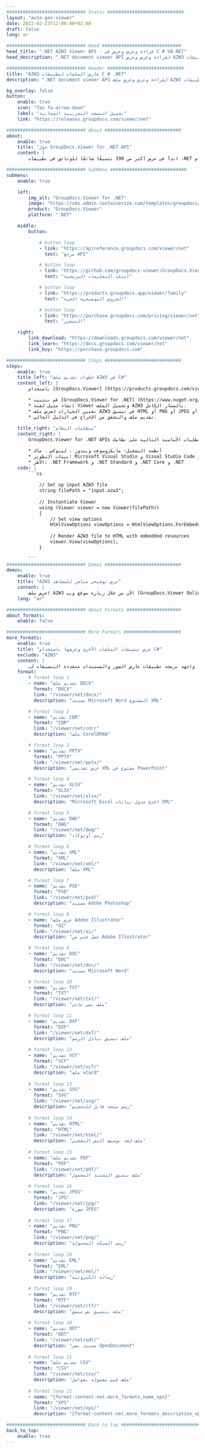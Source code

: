 ```yaml
---
############################# Static ############################
layout: "auto-gen-viewer"
date: 2022-02-23T12:00:00+02:00
draft: false
lang: ar

############################# Head #############################
head_title: ".NET AZW3 Viewer API - قراءة وعرض وعرض في C # VB.NET"
head_description: ".NET document viewer API لقراءة وعرض وعرض AZW3 في أي نوع من تطبيقات C # و ASP.NET و VB.NET و .NET Core."

############################# Header ############################
title: "AZW3 عارض الملفات لتطبيقات C # .NET" 
description: ".NET document viewer API لقراءة وعرض وعرض ملف AZW3 في أي نوع من تطبيقات C # و ASP.NET و VB.NET و .NET Core. اعرض الملفات المعروضة بتنسيق وتخطيط صحيحين بتنسيق HTML5 أو PDF أو كصورة باستخدام بضعة أسطر من الكود." 

bg_overlay: false
button:
    enable: true
    icon: "fas fa-arrow-down"
    label: "تحميل النسخة التجريبية المجانية"
    link: "https://releases.groupdocs.com/viewer/net"

############################# About ############################
about:
    enable: true
    title: "حول GroupDocs.Viewer for .NET API" 
    content: |
        ابدأ في عرض أكثر من 190 تنسيقًا شائعًا للوثائق في تطبيقات .NET باستخدام GroupDocs.Viewer لـ .NET APIs عن طريق إضافة بضعة أسطر من التعليمات البرمجية. يمكن للمطورين بسهولة عرض ملفات PDF ، ومعالجة الكلمات ، وجداول بيانات Excel ، والعرض التقديمي ، و Visio ، و Project ، و Outlook والعديد من تنسيقات المستندات الشائعة الأخرى في أوضاع HTML5 أو الصور أو PDF. يعد عرض المستند سريعًا ومماثلًا للملف المصدر الأصلي ، ولا يتطلب تثبيت برامج إضافية أو أي مكتبات خارجية أخرى.

############################# SubMenu ############################
submenu:
    enable: true

    left:
        img_alt: "GroupDocs.Viewer for .NET"
        image: "https://cms.admin.containerize.com/templates/groupdocs/images/product-logos/90x90-noborder/groupdocs-viewer-net.png"
        product: "GroupDocs.Viewer"
        platform: ".NET"

    middle:
        button:

            # button loop
            - link: "https://apireference.groupdocs.com/viewer/net"
              text: "مرجع API"

            # button loop
            - link: "https://github.com/groupdocs-viewer/GroupDocs.Viewer-for-.NET"
              text: "أمثلة التعليمات البرمجية"

            # button loop
            - link: "https://products.groupdocs.app/viewer/family"
              text: "العروض التوضيحية الحية"

            # button loop
            - link: "https://purchase.groupdocs.com/pricing/viewer/net"
              text: "التسعير"

    right:
        link_download: "https://downloads.groupdocs.com/viewer/net"
        link_learn: "https://docs.groupdocs.com/viewer/net"
        link_buy: "https://purchase.groupdocs.com"

############################# Steps ############################
steps:
    enable: true
    title_left: "خطوات تقديم ملف AZW3 في C#" 
    content_left: |
        باستخدام [GroupDocs.Viewer] (https://products.groupdocs.com/viewer/net/) ، يمكنك عرض AZW3 إلى HTML أو JPEG أو PNG أو PDF في بضع خطوات.

        * قم بتثبيت [GroupDocs.Viewer for .NET] (https://www.nuget.org/packages/groupdocs.viewer) باستخدام مدير الحزم المفضل لديك. 
        * إنشاء مثيل لفئة Viewer وتحميل الملف AZW3 بالمسار الكامل. 
        * تعيين الخيارات لعرض ملف AZW3 في تنسيق HTML أو PNG أو JPEG أو PDF. 
        * تقديم ملف والتحقق من الإخراج في الدليل الحالي. 
        
    title_right: "متطلبات النظام" 
    content_right: |
        GroupDocs.Viewer for .NET APIs مدعومة على جميع المنصات وأنظمة التشغيل الرئيسية. قبل تنفيذ الكود أدناه ، يرجى التأكد من تثبيت المتطلبات الأساسية التالية على نظامك.

        * أنظمة التشغيل: مايكروسوفت ويندوز ، لينوكس ، ماك 
        * بيئات التطوير: Microsoft Visual Studio و Visual Studio Code و .NET CLI 
        * الأطر: .NET Framework و .NET Standard و .NET Core و .NET 
    code: |
        ```cs
                        
            // Set up input AZW3 file
            string filePath = "input.azw3";
        
            // Instantiate Viewer
            using (Viewer viewer = new Viewer(filePath))
            {
            	// Set view options 
            	HtmlViewOptions viewOptions = HtmlViewOptions.ForEmbeddedResources();
                    
            	// Render AZW3 file to HTML with embedded resources
            	viewer.View(viewOptions);
            }
             
        ```
############################# Demos ############################
demos:
    enable: true
    title: "AZW3 عرض توضيحي مباشر للمشاهد"
    content: |
        اعرض ملف AZW3 الآن من خلال زيارة موقع ويب [GroupDocs.Viewer Online Apps] (https://products.groupdocs.app/viewer/ azw3).
    lang: "ar"

############################# About Formats ####################
about_formats:
    enable: false

############################# More Formats #####################
more_formats:
    enable: true
    title: "عرض تنسيقات الملفات الأخرى وعرضها باستخدام C#"
    exclude: "AZW3"
    content: |
        واجهة برمجة تطبيقات عارض الصور والمستندات متعددة التنسيقات لـ .NET. اعرض بعض تنسيقات الملفات الشائعة أدناه بدون أي مشاهدين خارجيين.
    format: 
        # format loop 1
        - name: "تقديم ملف DOCX"
          format: "DOCX"
          link: "/viewer/net/docx/"
          description: "مستند Microsoft Word المفتوح XML" 

        # format loop 2
        - name: "تقديم CDR" 
          format: "CDR"
          link: "/viewer/net/cdr/"
          description: "ملف CorelDRAW" 

        # format loop 3
        - name: "تقديم PPTX"
          format: "PPTX"
          link: "/viewer/net/pptx/"
          description: "عرض تقديمي XML مفتوح في PowerPoint" 

        # format loop 4
        - name: "تقديم XLSX"
          format: "XLSX"
          link: "/viewer/net/xlsx/"
          description: "Microsoft Excel افتح جدول بيانات XML" 

        # format loop 5
        - name: "تقديم DWG"
          format: "DWG"
          link: "/viewer/net/dwg/"
          description: "رسم أوتوكاد"

        # format loop 6
        - name: "تقديم XML"
          format: "XML"
          link: "/viewer/net/xml/"
          description: "ملف XML"

        # format loop 7
        - name: "تقديم PSD"
          format: "PSD"
          link: "/viewer/net/psd/"
          description: "مستند Adobe Photoshop"

        # format loop 8
        - name: "عرض ملف Adobe Illustrator"
          format: "AI"
          link: "/viewer/net/ai/"
          description: "عمل فني من Adobe Illustrator"

        # format loop 9
        - name: "تقديم DOC"
          format: "DOC"
          link: "/viewer/net/doc/"
          description: "مستند Microsoft Word" 

        # format loop 10
        - name: "تقديم TXT" 
          format: "TXT"
          link: "/viewer/net/txt/"
          description: "ملف نصي عادي" 

        # format loop 11
        - name: "تقديم DXF" 
          format: "DXF"
          link: "/viewer/net/dxf/"
          description: "ملف تنسيق تبادل الرسم"  
          
        # format loop 12
        - name: "تقديم VCF"
          format: "VCF"
          link: "/viewer/net/vcf/"
          description: "ملف vCard"  
              
        # format loop 13
        - name: "تقديم SVG"
          format: "SVG"
          link: "/viewer/net/svg/"
          description: "رسم متجه قابل للتحجيم" 
          
        # format loop 14
        - name: "تقديم HTML"
          format: "HTML"
          link: "/viewer/net/html/"
          description: "ملف لغة توصيف النص التشعبي" 
          
        # format loop 15
        - name: "تقديم ملف PDF"
          format: "PDF"
          link: "/viewer/net/pdf/"
          description: "ملف تنسيق المستند المحمول"
          
        # format loop 16
        - name: "تقديم JPEG"
          format: "JPG"
          link: "/viewer/net/jpg/"
          description: "صورة JPEG"
          
        # format loop 17
        - name: "تقديم PNG"
          format: "PNG"
          link: "/viewer/net/png/"
          description: "رسم الشبكة المحمولة" 
          
        # format loop 18
        - name: "تقديم EML"
          format: "EML"
          link: "/viewer/net/eml/"
          description: "رسالة الكترونية" 
          
        # format loop 19
        - name: "تقديم RTF"
          format: "RTF"
          link: "/viewer/net/rtf/"
          description: "ملف بتنسيق نص منسق" 
          
        # format loop 20
        - name: "تقديم ODT"
          format: "ODT"
          link: "/viewer/net/odt/"
          description: "مستند نصي OpenDocument" 
          
        # format loop 21
        - name: "تقديم ملف CSV"
          format: "CSV"
          link: "/viewer/net/csv/"
          description: "ملف قيم مفصولة بفواصل" 
          
        # format loop 21
        - name: "{format-content-net.more_formats_name_xps}"
          format: "XPS"
          link: "/viewer/net/xps/"
          description: "{format-content-net.more_formats_description_xps}" 

############################# Back to top ###############################
back_to_top:
    enable: true
---
```


